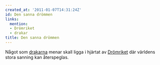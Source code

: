 ```yaml
---
created_at: '2011-01-07T14:31:24Z'
id: Den sanna drömmen
links:
  mention:
  - Drömriket
  - drakar
title: Den sanna drömmen
---
```


Något som [drakarna] menar skall ligga i hjärtat av [Drömriket] där världens stora sanning kan
återspeglas.

  [drakarna]: drakar
  [Drömriket]: Drömriket